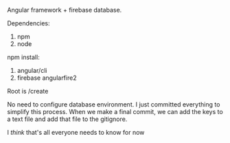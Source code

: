 Angular framework + firebase database.


Dependencies:
1. npm
2. node


npm install:
1. angular/cli
2. firebase angularfire2


Root is /create

No need to configure database environment. I just committed everything to simplify this process. When we make a final commit, we can add the keys to a text file and add that file to the gitignore.

I *think* that's all everyone needs to know for now
